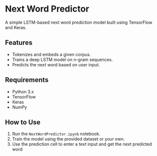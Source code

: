 # Next Word Predictor

A simple LSTM-based next word prediction model built using TensorFlow and Keras.

## Features
- Tokenizes and embeds a given corpus.
- Trains a deep LSTM model on n-gram sequences.
- Predicts the next word based on user input.

## Requirements

- Python 3.x
- TensorFlow
- Keras
- NumPy

## How to Use

1. Run the `NextWordPredictor.ipynb` notebook.
2. Train the model using the provided dataset or your own.
3. Use the prediction cell to enter a text input and get the next predicted word